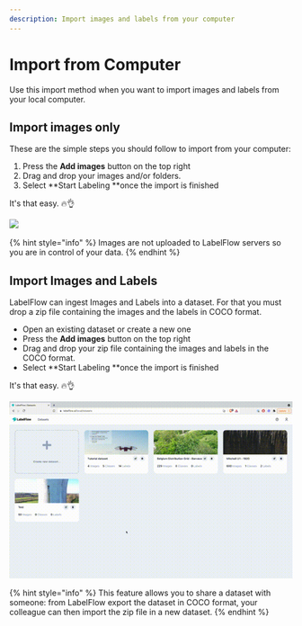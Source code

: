 ```yaml
---
description: Import images and labels from your computer
---
```


# Import from Computer

Use this import method when you want to import images and labels from your local computer.&#x20;

## Import images only

These are the simple steps you should follow to import from your computer:

1. Press the **Add images** button on the top right
2. Drag and drop your images and/or folders.
3. Select **Start Labeling **once the import is finished

It's that easy. 🔥👌

![](../.gitbook/assets/drag\_and\_drop\_images.png)

{% hint style="info" %}
Images are not uploaded to LabelFlow servers so you are in control of your data.
{% endhint %}

## Import Images and Labels

LabelFlow can ingest Images and Labels into a dataset. For that you must drop a zip file containing the images and the labels in COCO format.

* Open an existing dataset or create a new one
* Press the **Add images** button on the top right
* Drag and drop your zip file containing the images and labels in the COCO format.
* Select **Start Labeling **once the import is finished

It's that easy. 🔥👌

![](<../.gitbook/assets/Screen Recording 2021-11-09 at 14.24.23.mov.gif>)

{% hint style="info" %}
This feature allows you to share a dataset with someone: from LabelFlow export the dataset in COCO format, your colleague can then import the zip file in a new dataset.
{% endhint %}


